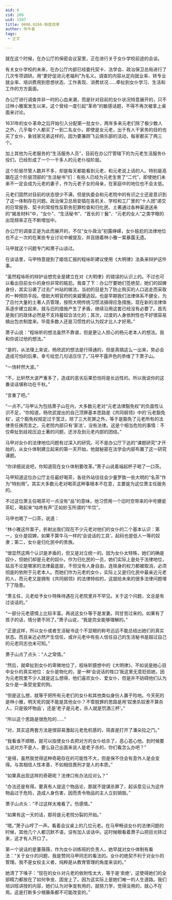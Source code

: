```yaml
---
aid: 6
zid: 266
uid: 1587
title: 0006.0266-制度改革
author: 吹牛者
tags: 
 - 正文

---
```




  就在这个时候，在办公厅的保密会议室里，正在进行关于女仆学校前途的会谈。

  有关女仆学校的未来，在办公厅内部已经委托契卡、法学会、政治保卫总局进行了几次专项调研。用“更好促进元老福利”为名义。调查的内容从定向就业率、转专业就业率、培训费用到思想状态、工作表现、消费状况……牵扯到女仆学习、生活和工作的方方面面。

  办公厅进行调查并非一时的心血来潮，而是针对目前的女仆状况特意展开的，只不过林小雅案发生以来，这个曾经一度引起“革命”的敏感话题，不得不再次被拿上桌面来讨论。

  1631年的女仆革命之后开始引入分配第一批女仆，两年多来元老们除了极少数人之外，几乎每个人都买了一到二名女仆。即使是女元老，出于有人干家务的目的也买了女仆，象钱家兄弟这样的，因为要兼顾飞云俱乐部的活动，每家都买了两三个。

  加上其他为元老服务的“生活服务人员”，目前在办公厅管辖下的为元老生活服务仆役们，已经形成了一个一千多人的元老仆役阶层。

  这个阶层尽管人数并不多，却是每天都能看到元老，和元老说上话的人。特别是高踞在这个阶层顶部的“生活秘书”们：有些人已经为元老生育了“二代”，即使她们未来不一定会成为元老的妻子，作为元老子女的母亲，在家庭中的地位也不会太低。

  元老们固然对目前的状态很少不满，但是执委会和元老院中的有识之士还是意识到了这一体制存在问题。政治保卫总局安插在各机关、学校和工厂里的“十人团”递交的日常报告、契卡的常规性反职务犯罪检查和归化民、土著通过各种渠道送来的“揭发材料”中，“女仆”、“生活秘书”、“首长的丫鬟”、“元老的女人”之类字眼的出现频率正在不断增加中。

  办公厅的调查正是为此而展开的，不仅“女仆政治”初露峥嵘，女仆尴尬的法律地位也不止一次的在某些专业讨论中被提及，并且随着林小雅一案暴露无遗。

  马甲就这个问题专门和萧子山谈过。

  在谈话里，马甲特意提到了姬信汇报的程咏昕建议使用《大明律》法条来辩护这件事。

  “虽然程咏昕的辩护设想完全是建立在对《大明律》的错误的认识上的。不过也可以看出目前女仆的身份非常的尴尬。我查了下：办公厅要她们签绝契，她们的奴婢身份，其实沿袭了过去广州站的做法，当初的目是为了防止购买的人口逃走而采取的一种预防手段。借助大明官府的来威慑逃奴。也是早期我们法律体系不健全，为了应付大量的土著人员管理，按照大明传统习惯法搞得应急措施，现在新的法律体系逐步建立起来，就与旧的措施产生了矛盾，继续沿用这套已经没有必要了。首先是我们的政体必然是不支持蓄奴合法化的；其次，过度的人身依附性也不好很容易搞出包衣制度来。毕竟多数人还是习惯性的认为奴才比人才好用。”

  萧子山说：“程咏昕的想法虽然不靠谱，但是更让人担心的杨元老本人的想法。我和你说过他的想法。”

  “是的，从法理上来说，杨欣武的想法是行得通的，但是真搞这么一出来，势必会造成可怕的后果，幸亏给您几句话压住了。”马甲不露声色的恭维了下萧子山。

  “一场轩然大波。”

  “不，比轩然大波严重多了，造成的恶劣后果恐怕将是长远性的。所以我说你的这番谈话堪称功在千秋。”

  “言重了吧。”

  “一点不。”马甲认为包括萧子山在内，大多数元老对“元老法律豁免权”的负面性认识不足，“你知道，杨欣武提出的自己顶罪基本思路是《共同纲领》中的‘元老豁免权’，这个豁免权规定过于宽泛，除了三大死罪之外，等于是豁免了元老所有的法律责任换而言之，元老院内部只有‘家法’，没有法律。这是个相当危险的事情：不仅牵扯到歧视压迫土著的问题，还涉及到元老内部的团结。”

  马甲对女仆的法律地位问题有过深入的研究。可不是办公厅下达的“课题研究”才开始的，从女仆体制建立起来的第一天开始，他就秘密在法学会内部布置了这一研究课题。

  “你详细说说吧，你知道现在女仆体制要改革。”萧子山说着端起杯子喝了一口茶。

  马甲知道这位办公厅主任最好喝茶，各驻外站往往会少量罗致一些大明的“名茶”作为“特别用”。其实大多数元老对喝茶这种事根本不在意，主要是为这位萧主任服务的。

  不过这位萧主任喝茶可一点没有“品”的意味，他习惯用一个旧时空带来的中号搪瓷茶缸，喝起来“咕咚有声”正如妙玉所谓的“牛饮”。

  马甲也喝了一口茶，说道：

  “林小雅这件案子，折射出我们现在不少元老对他们的女仆的二个基本认识：第一，女仆是奴婢，如果不算牛马一样的‘会说话的工具’，起码也是低人一等的奴隶；第二，女仆是归化民中的贵族。

  “很显然这两个认识是矛盾的，但又是对立统一的。因为女仆太特殊，她们的确是奴仆，但她们却是元老的奴仆。作为归化民的一员，她们实际上是处于法律地位，姑且不论是哪家的法律最底层，不但没有人身自由，连赎身的权力都被取消，必须彻底的依附于元老本人。而她们作为元老的女仆，实际上又是归化民中最亲近元老的人，而元老又是拥有《共同纲领》的法律特权的，这就给未来的很多法律问题埋下了隐患。

  “萧主任，元老给予女仆特殊待遇在元老院里并不罕见。关于这个问题，文总是有过谈话的。”

  “一部分元老感情上比较丰富。再说这女仆等于是发妻。同甘苦过来的。如果有了孩子的话，情分更不同了。”萧子山说，“我是完全能够理解的。”

  “正是这样，所以女仆或者生活秘书这个不显眼的称号远远不能总结出她们的真实状态。而且亲近必然产生信任，或许元老中有些人信任自己的生活秘书是超过自己的元老同志也未可知。”

  萧子山点了点头：“人之常情。”

  “然后，就牵扯到女仆的卑微地位了，程咏昕臆想中的《大明律》，不如说是她心目中女仆的真实地位：女仆是物化的，是一种‘会说话的牲口’我这里无意贬损她，因为元老院里不少人就是这么想得，他们喜欢女仆、爱女仆，但是并不妨碍他们认为女仆是一条受宠爱的狗。

  “但是这么想，就等于把所有元老们的女仆和其他类似身份人置于险地。今天死的是林小雅，明天死的就不能是其他女仆？不管脱罪的思路是用‘奴隶杀奴隶不算杀人，只是毁坏物品’，还是‘老子是元老，杀人就是罚酒三杯’。”

  “所以这个思路是很危险的……”

  “对，其实这两套方法是很容易激起元老危机感的，简直是打开了潘朵拉之门。”

  “我看谁不顺眼，就可以指使女仆去把对方的女仆给杀了，恶心恶心他。到时候要么说对方不是人，要么自己出面来说人是老子杀的，你们看怎么办吧？”

  “是得，虽然我觉得这种奇葩存在的可能性不大，但是保不住会有意外人是会变得。与其相信人性本善，不如相信畏刑才是人的本质。”

  “如果真出现这样的奇葩呢？法律口有办法应对么？”

  “办法还是有得。要真有人提这个物品论，那就不提谋杀罪了，起诉意见认为这件物品过于危险，造成人身伤害，因而责令物品的主人立刻销毁。”

  萧子山点头：“不过这样太难看了。伤感情。”

  “如果有这一天的话，那将是元老院分裂的开始。”

  “嗯。”萧子山哼了一声。看着会议桌上的几位元老。在马甲畅谈女仆的法律问题的时候，其他几个人都沉默不语，没有加入谈话中。这时候眼看着萧子山把目光转过来，这才有人开口了。

  第一个说话的是董薇薇，作为女仆训练班的负责人，她早就对女仆体制有看法：“关于女仆的问题，我是赞同马甲同志的看法的。女仆的绝契不利于对女仆的管理。我不是女权主义者，纯粹是从教育管理的角度来谈的。”

  她清了下嗓子：“现在的女仆对元老的依附性太大，等于是‘卖绝’，这使得她们的全部精力都放在了如何争宠、固宠上了。因为这实际上是她们唯一的人生道路。我们培训班讲授的内容，她们认为对争宠有用的，就努力学，觉得没用的，就心不在焉。这是打断多少根藤条都不可能改变的。”


